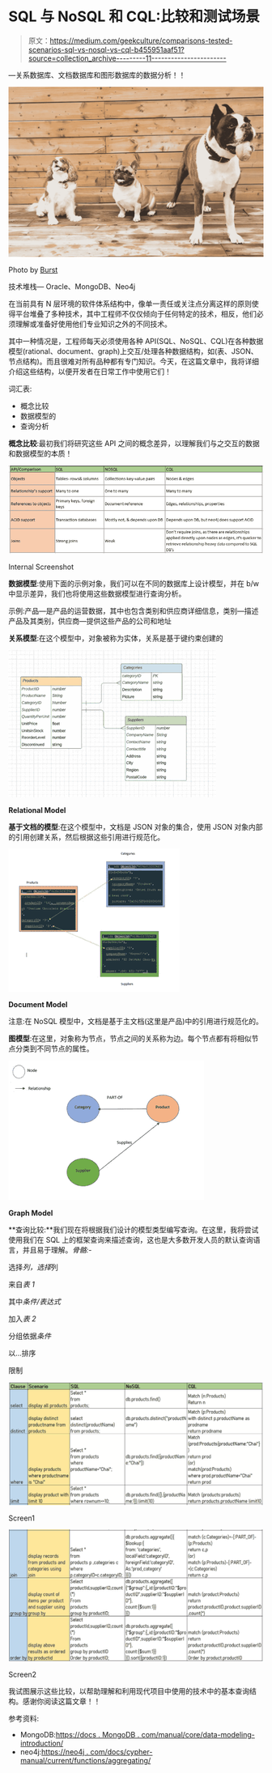 # SQL 与 NoSQL 和 CQL:比较和测试场景

> 原文：<https://medium.com/geekculture/comparisons-tested-scenarios-sql-vs-nosql-vs-cql-b455951aaf51?source=collection_archive---------11----------------------->

—关系数据库、文档数据库和图形数据库的数据分析！！

![](img/87d24e4221d17e1cb8f3a7bbd9e11753.png)

Photo by [Burst](https://burst.shopify.com/photos/brown-white-dogs?)

技术堆栈— Oracle、MongoDB、Neo4j

在当前具有 N 层环境的软件体系结构中，像单一责任或关注点分离这样的原则使得平台堆叠了多种技术，其中工程师不仅仅倾向于任何特定的技术，相反，他们必须理解或准备好使用他们专业知识之外的不同技术。

其中一种情况是，工程师每天必须使用各种 API(SQL、NoSQL、CQL)在各种数据模型(rational、document、graph)上交互/处理各种数据结构，如(表、JSON、节点结构)。而且很难对所有品种都有专门知识。今天，在这篇文章中，我将详细介绍这些结构，以便开发者在日常工作中使用它们！

词汇表:

*   概念比较
*   数据模型的
*   查询分析

**概念比较**:最初我们将研究这些 API 之间的概念差异，以理解我们与之交互的数据和数据模型的本质！

![](img/e7196df47cae58234c038bb10e6607ed.png)

Internal Screenshot

**数据模型**:使用下面的示例对象，我们可以在不同的数据库上设计模型，并在 b/w 中显示差异，我们也将使用这些数据模型进行查询分析。

示例:产品—是产品的运营数据，其中也包含类别和供应商详细信息，类别—描述产品及其类别，供应商—提供这些产品的公司和地址

**关系模型**:在这个模型中，对象被称为实体，关系是基于键约束创建的

![](img/61a9e530056535c5b4b2fb8901042ba3.png)

**Relational Model**

**基于文档的模型**:在这个模型中，文档是 JSON 对象的集合，使用 JSON 对象内部的引用创建关系，然后根据这些引用进行规范化。

![](img/a89d27f09c3a389c86a0b022048f93a4.png)

**Document Model**

注意:在 NoSQL 模型中，文档是基于主文档(这里是产品)中的引用进行规范化的。

**图模型**:在这里，对象称为节点，节点之间的关系称为边。每个节点都有将相似节点分类到不同节点的属性。

![](img/ace52041ac705006b71eacb03fdb669c.png)

**Graph Model**

**查询比较:**我们现在将根据我们设计的模型类型编写查询。在这里，我将尝试使用我们在 SQL 上的框架查询来描述查询，这也是大多数开发人员的默认查询语言，并且易于理解。*骨骼:-*

选择*列，选择*列

来自*表 1*

其中*条件/表达式*

加入*表 2*

分组依据*条件*

以...排序

限制

![](img/131a350764f593c989c40c488b5fc321.png)

Screen1

![](img/46fa78d82436db9a208df66cc93b6d6b.png)

Screen2

我试图展示这些比较，以帮助理解和利用现代项目中使用的技术中的基本查询结构。感谢你阅读这篇文章！！

参考资料:

*   MongoDB:[https://docs . MongoDB . com/manual/core/data-modeling-introduction/](https://docs.mongodb.com/manual/core/data-modeling-introduction/)
*   neo4j:[https://neo4j . com/docs/cypher-manual/current/functions/aggregating/](https://neo4j.com/docs/cypher-manual/current/functions/aggregating/)